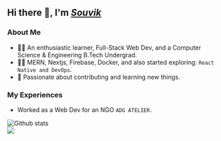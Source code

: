 ## Hi there 👋, I'm [*Souvik*](https://github.com/souviknsl07)
### About Me

- 👨‍🎓 An enthusiastic learner, Full-Stack Web Dev, and a Computer Science & Engineering B.Tech Undergrad.
- 👨‍💻 MERN, Nextjs, Firebase, Docker, and also started exploring: `React Native and DevOps`.
- 🤝 Passionate about contributing and learning new things.

### My Experiences
- Worked as a Web Dev for an NGO `ADG ATELIER`.

![Github stats](https://github-readme-stats.vercel.app/api?username=souviknsl07)<br/>
![](https://komarev.com/ghpvc/?username=souviknsl07&label=Visits&style=plastic)
